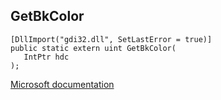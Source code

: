 ## GetBkColor

```
[DllImport("gdi32.dll", SetLastError = true)]
public static extern uint GetBkColor(
   IntPtr hdc
);
```

[Microsoft documentation](https://docs.microsoft.com/en-us/windows/win32/api/wingdi/nf-wingdi-getbkcolor)
